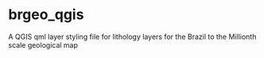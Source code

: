 # brgeo_qgis
A QGIS qml layer styling file for lithology layers for the Brazil to the Millionth scale geological map
